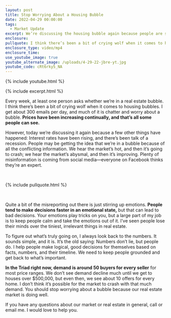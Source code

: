 ```yaml
---
layout: post
title: Stop Worrying About a Housing Bubble
date: 2022-04-29 00:00:00
tags:
  - Market Update
excerpt: We’re discussing the housing bubble again because people are still worried.
enclosure:
pullquote: I think there’s been a bit of crying wolf when it comes to housing bubbles.
enclosure_type: video/mp4
enclosure_time:
use_youtube_image: true
youtube_alternate_image: /uploads/4-29-22-jbre-yt.jpg
youtube_code: cRt6rky5_NA
---
```

{% include youtube.html %}

{% include excerpt.html %}

Every week, at least one person asks whether we’re in a real estate bubble. I think there’s been a bit of crying wolf when it comes to housing bubbles. I get about 300 emails per day, and much of it is chatter and worry about a bubble. **Prices have been increasing continually, and that’s all some people can see.&nbsp;**

However, today we’re discussing it again because a few other things have happened: Interest rates have been rising, and there’s been talk of a recession. People may be getting the idea that we’re in a bubble because of all the conflicting information. We hear the market’s hot, and then it’s going to crash; we hear the market’s abysmal, and then it’s improving. Plenty of misinformation is coming from social media—everyone on Facebook thinks they’re an expert.&nbsp;

&nbsp;

{% include pullquote.html %}

&nbsp;

Quite a bit of the misreporting out there is just stirring up emotions. **People tend to make decisions faster in an emotional state,** but that can lead to bad decisions. Your emotions play tricks on you, but a large part of my job is to keep people calm and take the emotions out of it. I’ve seen people lose their minds over the tiniest, irrelevant things in real estate.&nbsp;

To figure out what’s truly going on, I always look back to the numbers. It sounds simple, and it is. It’s the old saying: Numbers don’t lie, but people do. I help people make logical, good decisions for themselves based on facts, numbers, and their timeline. We need to keep people grounded and get back to what’s important.&nbsp;

**In the Triad right now, demand is around 50 buyers for every seller** for most price ranges. We don’t see demand decline much until we get to houses over $500,000, but even then, we see about 10 offers for every home. I don’t think it’s possible for the market to crash with that much demand. You should stop worrying about a bubble because our real estate market is doing well.

If you have any questions about our market or real estate in general, call or email me. I would love to help you.
